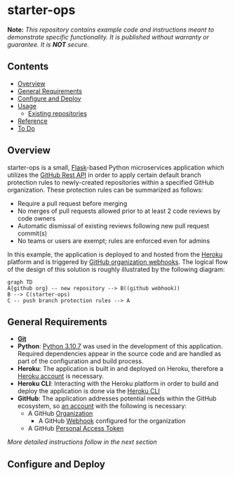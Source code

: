 # starter-ops

__Note:__ _This repository contains example code and instructions meant to demonstrate specific functionality. It is published without warranty or guarantee. It is **NOT** secure._

## Contents
- [Overview](#overview)
- [General Requirements](#general-requirements)
- [Configure and Deploy](#configure-and-deploy)
- [Usage](#usage)
	- [Existing repositories](#existing-repositories)
- [Reference](#reference)
- [To Do](#to-do)

## Overview

starter-ops is a small, [Flask](#)-based Python microservices application which utilizes the [GitHub Rest API](#) in order to apply certain default branch protection rules to newly-created repositories within a specified GitHub organization. These protection rules can be summarized as follows:

- Require a pull request before merging
- No merges of pull requests allowed prior to at least 2 code reviews by code owners
- Automatic dismissal of existing reviews following new pull request commit(s)
- No teams or users are exempt; rules are enforced even for admins

In this example, the application is deployed to and hosted from the [Heroku](#) platform and is triggered by [GitHub organization webhooks](#). The logical flow of the design of this solution is roughly illustrated by the following diagram:

```mermaid
graph TD
A{github org} -- new repository --> B((github webhook))
B --> C(starter-ops)
C -- push branch protection rules --> A
```

## General Requirements

- **[Git](https://git-scm.com/about)**
- **Python**: [Python 3.10.7](https://docs.python.org/3/whatsnew/changelog.html#python-3-10-7-final) was used in the development of this application. Required dependencies appear in the source code and are handled as part of the configuration and build process.
- **Heroku**: The application is built in and deployed on Heroku, therefore a [Heroku account](https://signup.heroku.com) is necessary.
- **Heroku CLI**: Interacting with the Heroku platform in order to build and deploy the application is done via the [Heroku CLI](https://devcenter.heroku.com/articles/heroku-cli)
- **GitHub**: The application addresses potential needs within the GitHub ecosystem, so [an account](https://github.com/join) with the following is necessary:
	- A GitHub [Organization](https://docs.github.com/en/organizations/collaborating-with-groups-in-organizations/creating-a-new-organization-from-scratch)
		- A GitHub [Webhook](https://docs.github.com/en/developers/webhooks-and-events/webhooks/creating-webhooks) configured for the organization
	- A GitHub [Personal Access Token](https://docs.github.com/en/authentication/keeping-your-account-and-data-secure/creating-a-personal-access-token)

_More detailed instructions follow in the next section_

## Configure and Deploy

